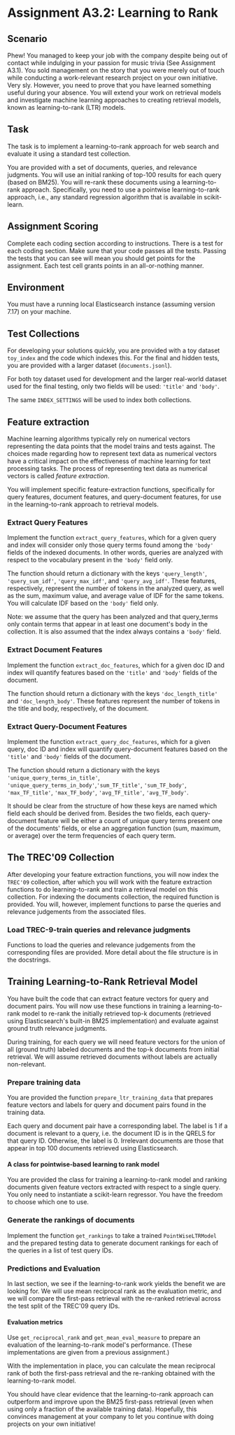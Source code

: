 # Assignment A3.2: Learning to Rank

## Scenario

Phew! You managed to keep your job with the company despite being out of contact while indulging in your passion for music trivia (See Assignment A3.1). You sold management on the story that you were merely out of touch while conducting a work-relevant research project on your own initiative. Very sly. However, you need to prove that you have learned something useful during your absence. You will extend your work on retrieval models and investigate machine learning approaches to creating retrieval models,  known as learning-to-rank (LTR) models.  

## Task

The task is to implement a learning-to-rank approach for web search and evaluate it using a standard test collection.

You are provided with a set of documents, queries, and relevance judgments. You will use an initial ranking of top-100 results for each query (based on BM25). You will re-rank these documents using a learning-to-rank approach. Specifically, you need to use a pointwise learning-to-rank approach, i.e., any standard regression algorithm that is available in scikit-learn.

## Assignment Scoring

Complete each coding section according to instructions. There is a test for each coding section. Make sure that your code passes all the tests. Passing the tests that you can see will mean you should get points for the assignment. Each test cell grants points in an all-or-nothing manner.

## Environment
  
You must have a running local Elasticsearch instance (assuming version 7.17) on your machine.

## Test Collections

For developing your solutions quickly, you are provided with a toy dataset `toy_index` and the code which indexes this. For the final and hidden tests, you are provided with a larger dataset (`documents.jsonl`).  

For both toy dataset used for development and the larger real-world dataset used for the final testing, only two fields will be used: `'title'` and `'body'`.

The same `INDEX_SETTINGS` will be used to index both collections.

## Feature extraction

Machine learning algorithms typically rely on numerical vectors representing the data points that the model trains and tests against. The choices made regarding how to represent text data as numerical vectors have a critical impact on the effectiveness of machine learning for text processing tasks. The process of representing text data as numerical vectors is called *feature extraction*.

You will implement specific feature-extraction functions, specifically for query features, document features, and query-document features, for use in the learning-to-rank approach to retrieval models.

### Extract Query Features

Implement the function `extract_query_features`, which for a given query and index will consider only those query terms found among the `'body'` fields of the indexed documents. In other words, queries are analyzed with respect to the vocabulary present in the `'body'` field only.

The function should return a dictionary with the keys `'query_length'`, `'query_sum_idf'`, `'query_max_idf'`, and `'query_avg_idf'`. These features, respectively, represent the number of tokens in the analyzed query, as well as the sum, maximum value, and average value of IDF for the same tokens. You will calculate IDF based on the `'body'` field only.

Note: we assume that the query has been analyzed and that query_terms only contain terms that appear in at least one document's body in the collection. It is also assumed that the index always contains a `'body'` field.

### Extract Document Features

Implement the function `extract_doc_features`, which for a given doc ID and index will quantify features based on the `'title'` and `'body'` fields of the document.

The function should return a dictionary with the keys `'doc_length_title'` and `'doc_length_body'`. These features represent the number of tokens in the title and body, respectively, of the document.

### Extract Query-Document Features

Implement the function `extract_query_doc_features`, which for a given query, doc ID and index will quantify query-document features based on the `'title'` and `'body'` fields of the document.

The function should return a dictionary with the keys `'unique_query_terms_in_title'`, `'unique_query_terms_in_body'`,`'sum_TF_title'`, `'sum_TF_body'`, `'max_TF_title'`, `'max_TF_body'`, `'avg_TF_title'`, `'avg_TF_body'`.

It should be clear from the structure of how these keys are named which field each should be derived from. Besides the two fields, each query-document feature will be either a count of unique query terms present one of the documents' fields, or else an aggregation function (sum, maximum, or average) over the term frequencies of each query term.

## The TREC'09 Collection

After developing your feature extraction functions, you will now index the `TREC'09` collection, after which you will work with the feature extraction functions to do learning-to-rank and train a retrieval model on this collection. For indexing the documents collection, the required function is provided. You will, however, implement functions to parse the queries and relevance judgements from the associated files.

### Load TREC-9-train queries and relevance judgments

Functions to load the queries and relevance judgements from the corresponding files are provided. More detail about the file structure is in the docstrings.

## Training Learning-to-Rank Retrieval Model

You have built the code that can extract feature vectors for query and document pairs. You will now use these functions in training a learning-to-rank model to re-rank the initially retrieved top-k documents (retrieved using Elasticsearch's built-in BM25 implementation) and evaluate against ground truth relevance judgments.

During training, for each query we will need feature vectors for the union of all (ground truth) labeled documents and the top-k documents from initial retrieval. We will assume retrieved documents without labels are actually non-relevant.

### Prepare training data

You are provided the function `prepare_ltr_training_data` that prepares feature vectors and labels for query and document pairs found in the training data.

Each query and document pair have a corresponding label. The label is 1 if a document is relevant to a query, i.e. the document ID is in the QRELS for that query ID. Otherwise, the label is 0. Irrelevant documents are those that appear in top 100 documents retrieved using Elasticsearch.

#### A class for pointwise-based learning to rank model

You are provided the class for training a learning-to-rank model and ranking documents given feature vectors extracted with respect to a single query. You only need to instantiate a scikit-learn regressor. You have the freedom to choose which one to use.

### Generate the rankings of documents

Implement the function `get_rankings` to take a trained `PointWiseLTRModel` and the prepared testing data to generate document rankings for each of the queries in a list of test query IDs.

### Predictions and Evaluation

In last section, we see if the learning-to-rank work yields the benefit we are looking for. We will use mean reciprocal rank as the evaluation metric, and we will compare the first-pass retrieval with the re-ranked retrieval across the test split of the TREC'09 query IDs.

#### Evaluation metrics

Use `get_reciprocal_rank` and `get_mean_eval_measure` to prepare an evaluation of the learning-to-rank model's performance. (These implementations are given from a previous assignment.)

With the implementation in place, you can calculate the mean reciprocal rank of both the first-pass retrieval and the re-ranking obtained with the learning-to-rank model.  

You should have clear evidence that the learning-to-rank approach can outperform and improve upon the BM25 first-pass retrieval (even when using only a fraction of the available training data). Hopefully, this convinces management at your company to let you continue with doing projects on your own initiative!
